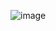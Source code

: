 
![image](https://github.com/pa-one55/React-Projects/assets/77400576/723cfccd-5f40-4eff-8fbf-039d57171f6c)
